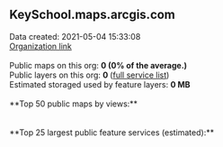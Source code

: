 <h2>KeySchool.maps.arcgis.com</h2> Data created: 2021-05-04 15:33:08 <br /><a target='new' href='https://KeySchool.maps.arcgis.com'>Organization link</a><br /><br />Public maps on this org: <b>0 (0% of the average.)</b><br />Public layers on this org: <b>0 </b>(<a target='new' href='https://services.arcgis.com/dsIYvRAYQxqwy2DZ/ArcGIS/rest/services'>full service list</a>)<br />Estimated storaged used by feature layers: <b>0 MB</b><br /><br />**Top 50 public maps by views:**<br /><br /><br />**Top 25 largest public feature services (estimated):**<br />